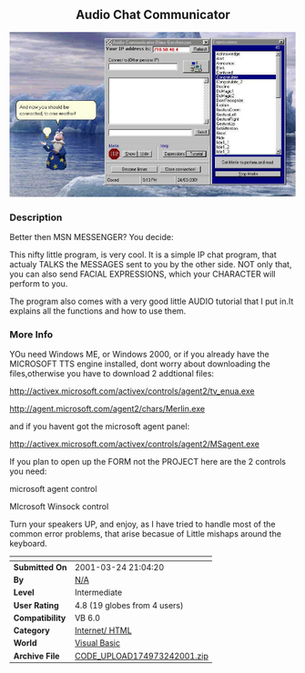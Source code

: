 ﻿<div align="center">

## Audio Chat Communicator

<img src="PIC2001324525173358.jpg">
</div>

### Description

Better then MSN MESSENGER? You decide:

This nifty little program, is very cool. It is a simple IP chat program, that actualy TALKS the MESSAGES sent to you by the other side. NOT only that, you can also send FACIAL EXPRESSIONS, which your CHARACTER will perform to you.

The program also comes with a very good little AUDIO tutorial that I put in.It explains all the functions and how to use them.
 
### More Info
 
YOu need Windows ME, or Windows 2000, or if you already have the MICROSOFT TTS engine installed, dont worry about downloading the files,otherwise you have to download 2 addtional files:

http://activex.microsoft.com/activex/controls/agent2/tv_enua.exe

http://agent.microsoft.com/agent2/chars/Merlin.exe

and if you havent got the microsoft agent panel:

http://activex.microsoft.com/activex/controls/agent2/MSagent.exe

If you plan to open up the FORM not the PROJECT here are the 2 controls you need:

microsoft agent control

MIcrosoft Winsock control

Turn your speakers UP, and enjoy, as I have tried to handle most of the common error problems, that arise becasue of Little mishaps around the keyboard.


<span>             |<span>
---                |---
**Submitted On**   |2001-03-24 21:04:20
**By**             |[N/A](https://github.com/Planet-Source-Code/PSCIndex/blob/master/ByAuthor/empty.md)
**Level**          |Intermediate
**User Rating**    |4.8 (19 globes from 4 users)
**Compatibility**  |VB 6\.0
**Category**       |[Internet/ HTML](https://github.com/Planet-Source-Code/PSCIndex/blob/master/ByCategory/internet-html__1-34.md)
**World**          |[Visual Basic](https://github.com/Planet-Source-Code/PSCIndex/blob/master/ByWorld/visual-basic.md)
**Archive File**   |[CODE\_UPLOAD174973242001\.zip](https://github.com/Planet-Source-Code/audio-chat-communicator__1-21893/archive/master.zip)








